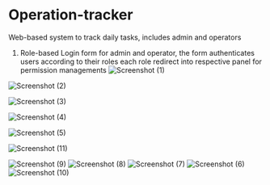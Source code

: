 # Operation-tracker
Web-based system to track daily tasks, includes admin and operators 

1. Role-based Login form for admin and operator, the form authenticates users according to their roles each role redirect into respective panel for permission managements
![Screenshot (1)](https://github.com/user-attachments/assets/19981572-6b75-41b4-9ca8-2c1605be8422)

![Screenshot (2)](https://github.com/user-attachments/assets/13ccb707-47ae-4738-904e-9e8bacd037c1)

![Screenshot (3)](https://github.com/user-attachments/assets/67143e94-6ab0-4140-9aa6-d69dfd618d80)

![Screenshot (4)](https://github.com/user-attachments/assets/3c7c7ebd-ecd5-4e30-97ad-2c78852de6b3)

![Screenshot (5)](https://github.com/user-attachments/assets/a21418a5-e8d9-423b-9ae7-528f0bfd2716)



![Screenshot (11)](https://github.com/user-attachments/assets/4084d4d3-1777-4f2c-937b-0d5b90188457)

![Screenshot (9)](https://github.com/user-attachments/assets/e36a3b4f-869e-46bd-be8f-c32fc91431a8)
![Screenshot (8)](https://github.com/user-attachments/assets/b5758822-2a02-4512-a61e-e4b3c616e7d0)
![Screenshot (7)](https://github.com/user-attachments/assets/bbfc61f7-fe0b-44ef-9766-cd1e01e6e232)
![Screenshot (6)](https://github.com/user-attachments/assets/f54d4c31-b9ce-4dc0-9d39-27cdc815690f)
![Screenshot (10)](https://github.com/user-attachments/assets/cba1fba1-4fbc-4af6-8c1e-2b7290ca937c)


